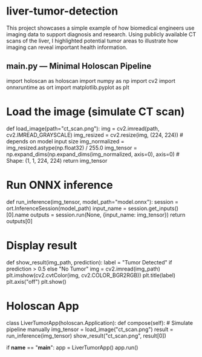# liver-tumor-detection
This project showcases a simple example of how biomedical engineers use imaging data to support diagnosis and research. Using publicly available CT scans of the liver, I highlighted potential tumor areas to illustrate how imaging can reveal important health information.


 main.py — Minimal Holoscan Pipeline
-------------------------------------

import holoscan as holoscan
import numpy as np
import cv2
import onnxruntime as ort
import matplotlib.pyplot as plt

# Load the image (simulate CT scan)
def load_image(path="ct_scan.png"):
    img = cv2.imread(path, cv2.IMREAD_GRAYSCALE)
    img_resized = cv2.resize(img, (224, 224))  # depends on model input size
    img_normalized = img_resized.astype(np.float32) / 255.0
    img_tensor = np.expand_dims(np.expand_dims(img_normalized, axis=0), axis=0)  # Shape: (1, 1, 224, 224)
    return img_tensor

# Run ONNX inference
def run_inference(img_tensor, model_path="model.onnx"):
    session = ort.InferenceSession(model_path)
    input_name = session.get_inputs()[0].name
    outputs = session.run(None, {input_name: img_tensor})
    return outputs[0]

# Display result
def show_result(img_path, prediction):
    label = "Tumor Detected" if prediction > 0.5 else "No Tumor"
    img = cv2.imread(img_path)
    plt.imshow(cv2.cvtColor(img, cv2.COLOR_BGR2RGB))
    plt.title(label)
    plt.axis("off")
    plt.show()

# Holoscan App
class LiverTumorApp(holoscan.Application):
    def compose(self):
        # Simulate pipeline manually
        img_tensor = load_image("ct_scan.png")
        result = run_inference(img_tensor)
        show_result("ct_scan.png", result[0])

if __name__ == "__main__":
app = LiverTumorApp()
app.run()
